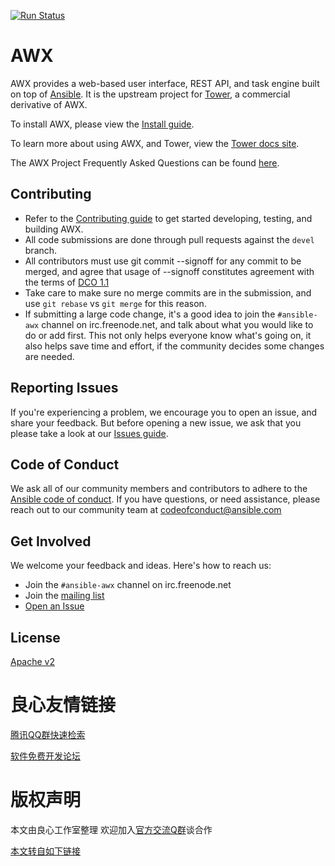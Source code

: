 [![Run Status](https://api.shippable.com/projects/591c82a22f895107009e8b35/badge?branch=devel)](https://app.shippable.com/github/ansible/awx)

AWX
===

AWX provides a web-based user interface, REST API, and task engine built on top of [Ansible](http://u.720life.cn/g/54145d0471d91890860f7f8463c03046734c0b1740192a87935b7ef29d124a78107f93a17e1b6eb79604ccf86ad85ef4). It is the upstream project for [Tower](http://u.720life.cn/g/64a097e1b54ee4767e7364ae698ea3920aee201263b9844507d5414e06ed6a0e), a commercial derivative of AWX.  

To install AWX, please view the [Install guide](./INSTALL.md).

To learn more about using AWX, and Tower, view the [Tower docs site](http://u.720life.cn/g/9990217a0e52c875daecdcb79b7c807bb506ced5f4a86e360d11a3fa448186787eeeed3d9d53aae0c04c9866b858f710).

The AWX Project Frequently Asked Questions can be found [here](http://u.720life.cn/g/64a097e1b54ee4767e7364ae698ea392b0b2a0f98201924e5a700d5da7b1ca86a88eb222853de798cbfa53d47fa0aaac).

Contributing
------------

- Refer to the [Contributing guide](./CONTRIBUTING.md) to get started developing, testing, and building AWX.
- All code submissions are done through pull requests against the `devel` branch.
- All contributors must use git commit --signoff for any commit to be merged, and agree that usage of --signoff constitutes agreement with the terms of [DCO 1.1](./DCO_1_1.md)
- Take care to make sure no merge commits are in the submission, and use `git rebase` vs `git merge` for this reason.
- If submitting a large code change, it's a good idea to join the `#ansible-awx` channel on irc.freenode.net, and talk about what you would like to do or add first. This not only helps everyone know what's going on, it also helps save time and effort, if the community decides some changes are needed.

Reporting Issues
----------------

If you're experiencing a problem, we encourage you to open an issue, and share your feedback. But before opening a new issue, we ask that you please take a look at our [Issues guide](./ISSUES.md).

Code of Conduct
---------------

We ask all of our community members and contributors to adhere to the [Ansible code of conduct](http://u.720life.cn/g/9990217a0e52c875daecdcb79b7c807b12fbc9d1b36a844720f182ffc10a1e972feb32c89d8a95f014ece142e55edd887b1e6a6feea5c3c5a451d53e40055815dc082376cdd8b4d6c4c9f5c131f1c65f). If you have questions, or need assistance, please reach out to our community team at [codeofconduct@ansible.com](mailto:codeofconduct@ansible.com)   

Get Involved
------------

We welcome your feedback and ideas. Here's how to reach us:

- Join the `#ansible-awx` channel on irc.freenode.net
- Join the [mailing list](http://u.720life.cn/g/941693b557d072bb769494a6a61fcd979ee9fee4d4fd0c2a6b8a30bc68eade219868cf96ca9a44056345e9ace1a4608a2ba231a4e7af7492c3133982898ee366) 
- [Open an Issue](http://u.720life.cn/g/54145d0471d91890860f7f8463c030468fb6fee3942c8fd3d25d014fb5b2313fa3ff65d6528b3cc34f60c6f9fb7b9b8d)

License
-------

[Apache v2](./LICENSE.md)




 # 良心友情链接

[腾讯QQ群快速检索](http://u.720life.cn/s/8cf73f7c)

[软件免费开发论坛](http://u.720life.cn/s/bbb01dc0)

# 版权声明 

本文由良心工作室整理 欢迎加入[官方交流Q群](https://u.720life.cn/s/f2316816)谈合作

[本文转自如下链接](http://u.720life.cn/g/2e71d0f0a5c601172267ba20d3a43c6e4507a2578035c03bad1222107b63e8d24d80b85dd8b61c06e1aa4773786ef04fc48049505eac25a38cf9efb6b8a0c3009a2bbc883cb48e3f348f82641976e120)